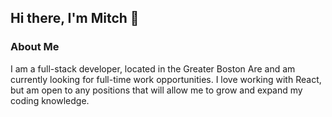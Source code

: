 ## Hi there, I'm Mitch 👋

### About Me
I am a full-stack developer, located in the Greater Boston Are and am currently looking for full-time work opportunities. I love working with React, but am open to any positions that will allow me to grow and expand my coding knowledge.


<!--
**mitchgemma/mitchgemma** is a ✨ _special_ ✨ repository because its `README.md` (this file) appears on your GitHub profile.

Here are some ideas to get you started:

- 🔭 I’m currently working on ...
- 🌱 I’m currently learning ...
- 👯 I’m looking to collaborate on ...
- 🤔 I’m looking for help with ...
- 💬 Ask me about ...
- 📫 How to reach me: ...
- 😄 Pronouns: ...
- ⚡ Fun fact: ...
-->

